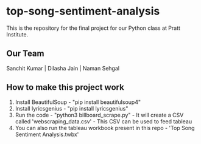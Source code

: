 # top-song-sentiment-analysis
This is the repository for the final project for our Python class at Pratt Institute. 

Our Team
--------
Sanchit Kumar | Dilasha Jain | Naman Sehgal

How to make this project work
-----------------------------
1. Install BeautifulSoup -
   "pip install beautifulsoup4"
2. Install lyricsgenius - 
   "pip install lyricsgenius"
3. Run the code - 
   "python3 billboard_scrape.py" - It will create a CSV called 'webscraping_data.csv' - This CSV can be used to feed tableau
4. You can also run the tableau workbook present in this repo - 'Top Song Sentiment Analysis.twbx'

